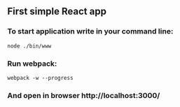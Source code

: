 ## First simple React app

### To start application write in your command line:
```
node ./bin/www
```

### Run webpack:
```
webpack -w --progress
```

### And open in browser http://localhost:3000/
